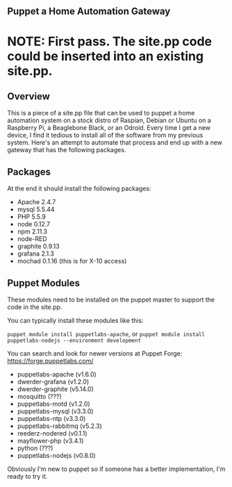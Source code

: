 ## Puppet a Home Automation Gateway

# NOTE: First pass.  The site.pp code could be inserted into an existing site.pp.

## Overview

This is a piece of a site.pp file that can be used to puppet a home automation system on a stock distro of Raspian, Debian or Ubuntu on a Raspberry Pi, a Beaglebone Black, or an Odroid.  Every time I get a new device, I find it tedious to install all of the software from my previous system.  Here's an attempt to automate that process and end up with a new gateway that has the following packages.

## Packages

At the end it should install the following packages:

* Apache 2.4.7 
* mysql 5.5.44
* PHP 5.5.9 
* node 0.12.7
* npm 2.11.3
* node-RED
* graphite 0.9.13
* grafana 2.1.3 
* mochad 0.1.16  (this is for X-10 access)

## Puppet Modules

These modules need to be installed on the puppet master to support the code in the site.pp.

You can typically install these modules like this:

```puppet module install puppetlabs-apache```, or 
```puppet module install puppetlabs-nodejs --environment development```

You can search and look for newer versions at Puppet Forge: https://forge.puppetlabs.com/

* puppetlabs-apache (v1.6.0)
* dwerder-grafana (v1.2.0)
* dwerder-graphite (v5.14.0)
* mosquitto (???)
* puppetlabs-motd (v1.2.0)
* puppetlabs-mysql (v3.3.0)
* puppetlabs-ntp (v3.3.0)
* puppetlabs-rabbitmq (v5.2.3)
* reederz-nodered (v0.1.1)
* mayflower-php (v3.4.1)
* python (???)
* puppetlabs-nodejs (v0.8.0)


Obviously I'm new to puppet so if someone has a better implementation, I'm ready to try it.

